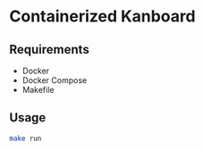 # Containerized Kanboard

## Requirements

- Docker
- Docker Compose
- Makefile

## Usage

```sh
make run
```

